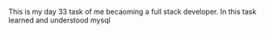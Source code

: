 This is my day 33 task of me becaoming a full stack developer. In this task learned and understood mysql
